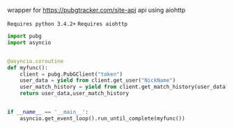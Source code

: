 

wrapper for https://pubgtracker.com/site-api api using aiohttp

``Requires python 3.4.2+``
```Requires aiohttp```



```python
import pubg
import asyncio


@asyncio.coroutine
def myfunc():
    client = pubg.PubGClient("token")
    user_data = yield from client.get_user("NickName")
    user_match_history = yield from client.get_match_history(user_data)
    return user_data,user_match_history


if __name__ == '__main__':
    asyncio.get_event_loop().run_until_complete(myfunc())
```